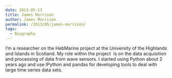 ```yaml
---
date: 2013-05-13
title: James Morrison
author: James Morrison
permalink: /2013/05/james-morrison/
tags:
  - Biography
---
```

I&#8217;m a researcher on the HebMarine project at the University of the Highlands and Islands in Scotland. My role within the project  is on the data acquisition and processing of data from wave sensors. I started using Python about 2 years ago and use IPython and pandas for developing tools to deal with large time series data sets.

